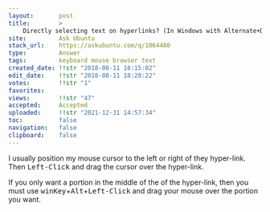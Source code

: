 ```yaml
---
layout:       post
title:        >
    Directly selecting text on hyperlinks? (In Windows with Alternate+Drag cursor, no drag∕drop)
site:         Ask Ubuntu
stack_url:    https://askubuntu.com/q/1064480
type:         Answer
tags:         keyboard mouse browser text
created_date: !!str "2018-08-11 18:15:02"
edit_date:    !!str "2018-08-11 18:20:22"
votes:        !!str "1"
favorites:    
views:        !!str "47"
accepted:     Accepted
uploaded:     !!str "2021-12-31 14:57:34"
toc:          false
navigation:   false
clipboard:    false
---
```


I usually position my mouse cursor to the left or right of they hyper-link. Then <kbd>Left-Click</kbd> and drag the cursor over the hyper-link.

If you only want a portion in the middle of the of the hyper-link, then you must use <kbd>winKey</kbd>+<kbd>Alt</kbd>+<kbd>Left-Click</kbd> and drag your mouse over the portion you want.
